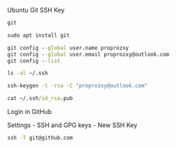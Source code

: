 Ubuntu Git SSH Key

```cmd
git
```

```cmd
sudo apt install git
```

```cmd
git config --global user.name proprozxy
git config --global user.email proprozxy@outlook.com
git config --list
```

```cmd
ls -al ~/.ssh
```

```cmd
ssh-keygen -t -rsa -C "proprozxy@outlook.com"
```

```cmd
cat ~/.ssh/id_rsa.pub
```

Login in GitHub

Settings - SSH and GPG keys - New SSH Key

```cmd
ssh -T git@github.com
```

